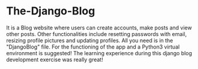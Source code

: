 # The-Django-Blog
It is a Blog website where users can create accounts, make posts and view other posts. Other functionalities include resetting passwords with email, resizing profile pictures and updating profiles. All you need is in the "DjangoBlog" file. For the functioning of the app and a Python3 virtual environment is suggested! The learning experience during this django blog development exercise was really great!
